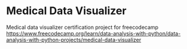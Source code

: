 # Medical Data Visualizer

Medical data visualizer certification project for freecodecamp https://www.freecodecamp.org/learn/data-analysis-with-python/data-analysis-with-python-projects/medical-data-visualizer
